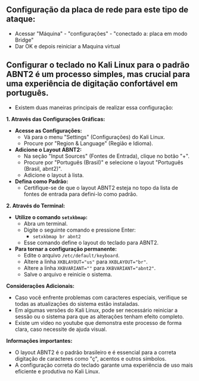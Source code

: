 ## Configuração da placa de rede para este tipo de ataque:
- Acessar "Máquina" - "configurações" - "conectado a: placa em modo Bridge"
- Dar OK e depois reiniciar a Maquina virtual


## Configurar o teclado no Kali Linux para o padrão ABNT2 é um processo simples, mas crucial para uma experiência de digitação confortável em português. 
- Existem duas maneiras principais de realizar essa configuração:

**1. Através das Configurações Gráficas:**

* **Acesse as Configurações:**
    * Vá para o menu "Settings" (Configurações) do Kali Linux.
    * Procure por "Region & Language" (Região e Idioma).
* **Adicione o Layout ABNT2:**
    * Na seção "Input Sources" (Fontes de Entrada), clique no botão "+".
    * Procure por "Português (Brasil)" e selecione o layout "Português (Brasil, abnt2)".
    * Adicione o layout à lista.
* **Defina como Padrão:**
    * Certifique-se de que o layout ABNT2 esteja no topo da lista de fontes de entrada para defini-lo como padrão.

**2. Através do Terminal:**

* **Utilize o comando `setxkbmap`:**
    * Abra um terminal.
    * Digite o seguinte comando e pressione Enter:
        * `setxkbmap br abnt2`
    * Esse comando define o layout do teclado para ABNT2.
* **Para tornar a configuração permanente:**
    * Edite o arquivo `/etc/default/keyboard`.
    * Altere a linha `XKBLAYOUT="us"` para `XKBLAYOUT="br"`.
    * Altere a linha `XKBVARIANT=""` para `XKBVARIANT="abnt2"`.
    * Salve o arquivo e reinicie o sistema.

**Considerações Adicionais:**

* Caso você enfrente problemas com caracteres especiais, verifique se todas as atualizações do sistema estão instaladas.
* Em algumas versões do Kali Linux, pode ser necessário reiniciar a sessão ou o sistema para que as alterações tenham efeito completo.
* Existe um video no youtube que demonstra este processo de forma clara, caso necessite de ajuda visual.

**Informações importantes:**

* O layout ABNT2 é o padrão brasileiro e é essencial para a correta digitação de caracteres como "ç", acentos e outros símbolos.
* A configuração correta do teclado garante uma experiência de uso mais eficiente e produtiva no Kali Linux.
